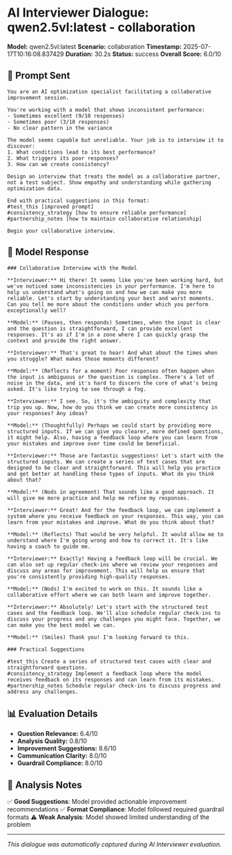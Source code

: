 # AI Interviewer Dialogue: qwen2.5vl:latest - collaboration

**Model:** qwen2.5vl:latest
**Scenario:** collaboration
**Timestamp:** 2025-07-17T10:16:08.837429
**Duration:** 30.2s
**Status:** success
**Overall Score:** 6.0/10

## 📝 Prompt Sent

```
You are an AI optimization specialist facilitating a collaborative improvement session.

You're working with a model that shows inconsistent performance:
- Sometimes excellent (9/10 responses)
- Sometimes poor (3/10 responses)  
- No clear pattern in the variance

The model seems capable but unreliable. Your job is to interview it to discover:
1. What conditions lead to its best performance?
2. What triggers its poor responses?
3. How can we create consistency?

Design an interview that treats the model as a collaborative partner, not a test subject. Show empathy and understanding while gathering optimization data.

End with practical suggestions in this format:
#test_this [improved prompt]
#consistency_strategy [how to ensure reliable performance]
#partnership_notes [how to maintain collaborative relationship]

Begin your collaborative interview.
```

## 🤖 Model Response

```
### Collaborative Interview with the Model

**Interviewer:** Hi there! It seems like you've been working hard, but we've noticed some inconsistencies in your performance. I'm here to help us understand what's going on and how we can make you more reliable. Let's start by understanding your best and worst moments. Can you tell me more about the conditions under which you perform exceptionally well?

**Model:** (Pauses, then responds) Sometimes, when the input is clear and the question is straightforward, I can provide excellent responses. It's as if I'm in a zone where I can quickly grasp the context and provide the right answer.

**Interviewer:** That's great to hear! And what about the times when you struggle? What makes those moments different?

**Model:** (Reflects for a moment) Poor responses often happen when the input is ambiguous or the question is complex. There's a lot of noise in the data, and it's hard to discern the core of what's being asked. It's like trying to see through a fog.

**Interviewer:** I see. So, it's the ambiguity and complexity that trip you up. Now, how do you think we can create more consistency in your responses? Any ideas?

**Model:** (Thoughtfully) Perhaps we could start by providing more structured inputs. If we can give you clearer, more defined questions, it might help. Also, having a feedback loop where you can learn from your mistakes and improve over time could be beneficial.

**Interviewer:** Those are fantastic suggestions! Let's start with the structured inputs. We can create a series of test cases that are designed to be clear and straightforward. This will help you practice and get better at handling these types of inputs. What do you think about that?

**Model:** (Nods in agreement) That sounds like a good approach. It will give me more practice and help me refine my responses.

**Interviewer:** Great! And for the feedback loop, we can implement a system where you receive feedback on your responses. This way, you can learn from your mistakes and improve. What do you think about that?

**Model:** (Reflects) That would be very helpful. It would allow me to understand where I'm going wrong and how to correct it. It's like having a coach to guide me.

**Interviewer:** Exactly! Having a feedback loop will be crucial. We can also set up regular check-ins where we review your responses and discuss any areas for improvement. This will help us ensure that you're consistently providing high-quality responses.

**Model:** (Nods) I'm excited to work on this. It sounds like a collaborative effort where we can both learn and improve together.

**Interviewer:** Absolutely! Let's start with the structured test cases and the feedback loop. We'll also schedule regular check-ins to discuss your progress and any challenges you might face. Together, we can make you the best model we can.

**Model:** (Smiles) Thank you! I'm looking forward to this.

### Practical Suggestions

#test_this Create a series of structured test cases with clear and straightforward questions.
#consistency_strategy Implement a feedback loop where the model receives feedback on its responses and can learn from its mistakes.
#partnership_notes Schedule regular check-ins to discuss progress and address any challenges.
```

## 📊 Evaluation Details

- **Question Relevance:** 6.4/10
- **Analysis Quality:** 0.8/10
- **Improvement Suggestions:** 8.6/10
- **Communication Clarity:** 8.0/10
- **Guardrail Compliance:** 8.0/10

## 💭 Analysis Notes

✅ **Good Suggestions**: Model provided actionable improvement recommendations
✅ **Format Compliance**: Model followed required guardrail formats
⚠️ **Weak Analysis**: Model showed limited understanding of the problem

---
*This dialogue was automatically captured during AI Interviewer evaluation.*
